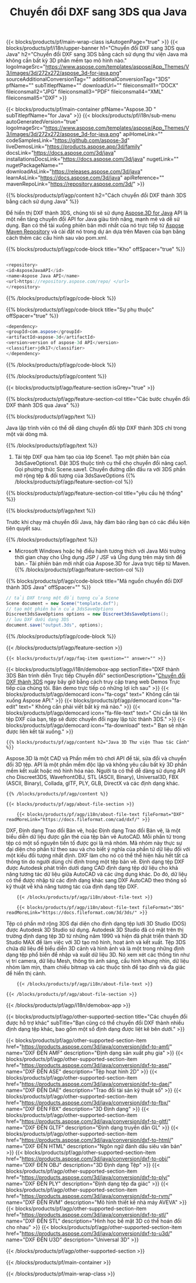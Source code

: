 ﻿---
title: Chuyển đổi DXF sang 3DS qua Java 
weight: 510
url: /vi/java/conversion/dxf-to-3ds/ 
description: Mã chuyển đổi Java mẫu cho định dạng DXF thành 3DS tệp. Sử dụng mã ví dụ này để chuyển đổi DXF thành 3DS trong bất kỳ ứng dụng dựa trên Web hoặc Máy tính để bàn Java nào.
---
{{< blocks/products/pf/main-wrap-class isAutogenPage="true" >}}
{{< blocks/products/pf/i18n/upper-banner h1="Chuyển đổi DXF sang 3DS qua Java" h2="Chuyển đổi DXF sang 3DS bằng cách sử dụng thư viện Java mà không cần bất kỳ 3D phần mềm tạo mô hình nào." logoImageSrc="https://www.aspose.com/templates/aspose/App_Themes/V3/images/3d/272x272/aspose_3d-for-java.png" sourceAdditionalConversionTag="" additionalConversionTag="3DS" pfName="" subTitlepfName="" downloadUrl="" fileiconsmall1="DOCX" fileiconsmall2="JPG" fileiconsmall3="PDF" fileiconsmall4="XML" fileiconsmall5="DXF" >}}

{{< blocks/products/pf/main-container pfName="Aspose.3D " subTitlepfName="for Java" >}}
{{< blocks/products/pf/i18n/sub-menu autoGeneratedVersion="true" logoImageSrc="https://www.aspose.com/templates/aspose/App_Themes/V3/images/3d/272x272/aspose_3d-for-java.png" apiHomeLink="" codeSamplesLink="https://github.com/aspose-3d" liveDemosLink="https://products.aspose.app/3d/family" docsLink="https://docs.aspose.com/3d/java" installationsDocsLink="https://docs.aspose.com/3d/java" nugetLink="" nugetPackageName="" downloadAsLink="https://releases.aspose.com/3d/java" learnAsLink="https://docs.aspose.com/3d/java" apiReference="" mavenRepoLink="https://repository.aspose.com/3d/" >}}

{{% blocks/products/pf/agp/content h2="Cách chuyển đổi DXF thành 3DS bằng cách sử dụng Java" %}}

 Để hiển thị DXF thành 3DS, chúng tôi sẽ sử dụng
 [Aspose.3D for Java](https://products.aspose.com/3d/java) 
 API là một nền tảng chuyển đổi API for Java giàu tính năng, mạnh mẽ và dễ sử dụng. Bạn có thể tải xuống phiên bản mới nhất của nó trực tiếp từ
 [Aspose Maven Repository](https://repository.aspose.com/3d/) 
 và cài đặt nó trong dự án dựa trên Maven của bạn bằng cách thêm các cấu hình sau vào pom.xml.

{{% blocks/products/pf/agp/code-block title="Kho" offSpacer="true" %}}

```cs

<repository>
<id>AsposeJavaAPI</id>
<name>Aspose Java API</name>
<url>https://repository.aspose.com/repo/ </url>
</repository>


```

{{% /blocks/products/pf/agp/code-block %}}

{{% blocks/products/pf/agp/code-block title="Sự phụ thuộc" offSpacer="true" %}}

```cs
<dependency>
<groupId>com.aspose</groupId>
<artifactId>aspose-3d</artifactId>
<version>version of aspose-3d API</version>
<classifier>jdk17</classifier>
</dependency>


```

{{% /blocks/products/pf/agp/code-block %}}

{{% /blocks/products/pf/agp/content %}}

{{< blocks/products/pf/agp/feature-section isGrey="true" >}}

{{% blocks/products/pf/agp/feature-section-col title="Các bước chuyển đổi DXF thành 3DS qua Java" %}}

{{% blocks/products/pf/agp/text %}}

 Java lập trình viên có thể dễ dàng chuyển đổi tệp DXF thành 3DS chỉ trong một vài dòng mã.

{{% /blocks/products/pf/agp/text %}}

1. Tải tệp DXF qua hàm tạo của lớp Scene1. Tạo một phiên bản của 3dsSaveOptions1. Đặt 3DS thuộc tính cụ thể cho chuyển đổi nâng cao1. Gọi phương thức Scene.save1. Chuyển đường dẫn đầu ra với 3DS phần mở rộng tệp & đối tượng của 3dsSaveOptions
{{% /blocks/products/pf/agp/feature-section-col %}}

{{% blocks/products/pf/agp/feature-section-col title="yêu cầu hệ thống" %}}

{{% blocks/products/pf/agp/text %}}

 Trước khi chạy mã chuyển đổi Java, hãy đảm bảo rằng bạn có các điều kiện tiên quyết sau.

{{% /blocks/products/pf/agp/text %}}

- Microsoft Windows hoặc hệ điều hành tương thích với Java Môi trường thời gian chạy cho Ứng dụng JSP / JSF và Ứng dụng trên máy tính để bàn.- Tải phiên bản mới nhất của Aspose.3D for Java trực tiếp từ Maven.
{{% /blocks/products/pf/agp/feature-section-col %}}

{{% blocks/products/pf/agp/code-block title="Mã nguồn chuyển đổi DXF thành 3DS Java" offSpacer="" %}}

```cs
// tải DXF trong một đối tượng của Scene 
Scene document = new Scene("template.dxf");
// tạo một phiên bản của 3dsSaveOptions 
Discreet3dsSaveOptions options = new Discreet3dsSaveOptions();
// lưu DXF dưới dạng 3DS 
document.save("output.3ds", options);   


```

{{% /blocks/products/pf/agp/code-block %}}

{{< /blocks/products/pf/agp/feature-section >}}

    {{< blocks/products/pf/agp/faq-item question="" answer="" >}}
 

<!-- aboutfile Starts -->

{{< blocks/products/pf/agp/i18n/demobox-app sectionTitle="DXF thành 3DS Bản trình diễn Trực tiếp Chuyển đổi" sectionDescription="[Chuyển đổi DXF thành 3DS](https://products.aspose.app/3d/conversion/dxf-to-3ds) ngay bây giờ bằng cách truy cập trang web Demos Trực tiếp của chúng tôi. Bản demo trực tiếp có những lợi ích sau" >}}
        {{< blocks/products/pf/agp/democard icon="fa-cogs" text=" Không cần tải xuống Aspose API." >}}
        {{< blocks/products/pf/agp/democard icon="fa-edit" text=" Không cần phải viết bất kỳ mã nào." >}}
        {{< blocks/products/pf/agp/democard icon="fa-file-text" text=" Chỉ cần tải lên tệp DXF của bạn, tệp sẽ được chuyển đổi ngay lập tức thành 3DS." >}}
        {{< blocks/products/pf/agp/democard icon="fa-download" text=" Bạn sẽ nhận được liên kết tải xuống." >}}

    {{% blocks/products/pf/agp/content h2="Java 3D Thư viện Thao tác Cảnh" %}}

 Aspose.3D là một CAD và Phần mềm trò chơi API để tải, sửa đổi và chuyển đổi 3D tệp. API là một phần mềm độc lập và không yêu cầu bất kỳ 3D phần mềm kết xuất hoặc mô hình hóa nào. Người ta có thể dễ dàng sử dụng API cho Discreet3DS, WavefrontOBJ, STL (ASCII, Binary), Universal3D, FBX (ASCII, Binary), Collada, glTF, PLY, GLB, DirectX và các định dạng khác. 



    {{% /blocks/products/pf/agp/content %}}

    {{< blocks/products/pf/agp/about-file-section >}}

        {{< blocks/products/pf/agp/i18n/about-file-text fileFormat="DXF" readMoreLink="https://docs.fileformat.com/cad/dxf/" >}}

DXF, Định dạng Trao đổi Bản vẽ, hoặc Định dạng Trao đổi Bản vẽ, là một biểu diễn dữ liệu được gắn thẻ của tệp bản vẽ AutoCAD. Mỗi phần tử trong tệp có một số nguyên tiền tố được gọi là mã nhóm. Mã nhóm này thực sự đại diện cho phần tử theo sau và cho biết ý nghĩa của phần tử dữ liệu đối với một kiểu đối tượng nhất định. DXF làm cho nó có thể thể hiện hầu hết tất cả thông tin do người dùng chỉ định trong một tệp bản vẽ. Định dạng tệp DXF được Autodesk phát triển dưới dạng CAD định dạng tệp dữ liệu cho khả năng tương tác dữ liệu giữa AutoCAD và các ứng dụng khác. Do đó, dữ liệu có thể được nhập từ các định dạng khác sang DXF AutoCAD theo thông số kỹ thuật về khả năng tương tác của định dạng tệp DXF.


        {{< /blocks/products/pf/agp/i18n/about-file-text >}}

        {{< blocks/products/pf/agp/i18n/about-file-text fileFormat="3DS" readMoreLink="https://docs.fileformat.com/3d/3ds/" >}}

Tệp có phần mở rộng 3DS đại diện cho định dạng tệp lưới 3D Studio (DOS) được Autodesk 3D Studio sử dụng. Autodesk 3D Studio đã có mặt trên thị trường định dạng tệp 3D từ những năm 1990 và hiện đã phát triển thành 3D Studio MAX để làm việc với 3D tạo mô hình, hoạt ảnh và kết xuất. Tệp 3DS chứa dữ liệu để biểu diễn 3D cảnh và hình ảnh và là một trong những định dạng tệp phổ biến để nhập và xuất dữ liệu 3D. Nó xem xét các thông tin như vị trí camera, dữ liệu Mesh, thông tin ánh sáng, cấu hình khung nhìn, dữ liệu nhóm làm mịn, tham chiếu bitmap và các thuộc tính để tạo đỉnh và đa giác để hiển thị cảnh.


        {{< /blocks/products/pf/agp/i18n/about-file-text >}}

    {{< /blocks/products/pf/agp/about-file-section >}}

{{< /blocks/products/pf/agp/i18n/demobox-app >}}

<!-- aboutfile Ends -->

{{< blocks/products/pf/agp/other-supported-section title="Các chuyển đổi được hỗ trợ khác" subTitle="Bạn cũng có thể chuyển đổi DXF thành nhiều định dạng tệp khác, bao gồm một số định dạng được liệt kê bên dưới." >}}

{{< blocks/products/pf/agp/other-supported-section-item href="https://products.aspose.com/3d/java/conversion/dxf-to-amf/" name="DXF ĐẾN AMF" description="Định dạng sản xuất phụ gia" >}}
{{< blocks/products/pf/agp/other-supported-section-item href="https://products.aspose.com/3d/java/conversion/dxf-to-ase/" name="DXF ĐẾN ASE" description="Tệp hoạt hình 2D" >}}
{{< blocks/products/pf/agp/other-supported-section-item href="https://products.aspose.com/3d/java/conversion/dxf-to-dae/" name="DXF ĐẾN DAE" description="Trao đổi tài sản kỹ thuật số" >}}
{{< blocks/products/pf/agp/other-supported-section-item href="https://products.aspose.com/3d/java/conversion/dxf-to-fbx/" name="DXF ĐẾN FBX" description="3D Định dạng" >}}
{{< blocks/products/pf/agp/other-supported-section-item href="https://products.aspose.com/3d/java/conversion/dxf-to-gltf/" name="DXF ĐẾN GLTF" description="Định dạng truyền dẫn GL" >}}
{{< blocks/products/pf/agp/other-supported-section-item href="https://products.aspose.com/3d/java/conversion/dxf-to-html/" name="DXF ĐẾN HTML" description="Ngôn ngữ đánh dấu siêu văn bản" >}}
{{< blocks/products/pf/agp/other-supported-section-item href="https://products.aspose.com/3d/java/conversion/dxf-to-obj/" name="DXF ĐẾN OBJ" description="3D Định dạng Tệp" >}}
{{< blocks/products/pf/agp/other-supported-section-item href="https://products.aspose.com/3d/java/conversion/dxf-to-ply/" name="DXF ĐẾN PLY" description="Định dạng tệp đa giác" >}}
{{< blocks/products/pf/agp/other-supported-section-item href="https://products.aspose.com/3d/java/conversion/dxf-to-rvm/" name="DXF ĐẾN RVM" description="Mô hình thiết kế nhà máy AVEVA" >}}
{{< blocks/products/pf/agp/other-supported-section-item href="https://products.aspose.com/3d/java/conversion/dxf-to-stl/" name="DXF ĐẾN STL" description="Hình học bề mặt 3D có thể hoán đổi cho nhau" >}}
{{< blocks/products/pf/agp/other-supported-section-item href="https://products.aspose.com/3d/java/conversion/dxf-to-u3d/" name="DXF ĐẾN U3D" description="Universal 3D" >}}

{{< /blocks/products/pf/agp/other-supported-section >}}

{{< /blocks/products/pf/main-container >}}
    
{{< /blocks/products/pf/main-wrap-class >}}
